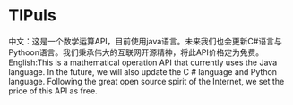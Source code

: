 # TlPuls
中文：这是一个数学运算API，目前使用java语言。未来我们也会更新C#语言与Pythoon语言。我们秉承伟大的互联网开源精神，将此API价格定为免费。English:This is a mathematical operation API that currently uses the Java language. In the future, we will also update the C # language and Python language. Following the great open source spirit of the Internet, we set the price of this API as free.
